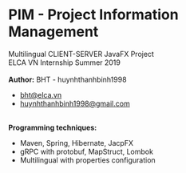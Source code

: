 # PIM - Project Information Management
Multilingual CLIENT-SERVER JavaFX Project 
<br>ELCA VN Internship Summer 2019<br>
<br>
<b>Author:</b> BHT - huynhthanhbinh1998<br>
+ bht@elca.vn
+ huynhthanhbinh1998@gmail.com
<br><br>

<b>Programming techniques:</b><br>
+ Maven, Spring, Hibernate, JacpFX<br>
+ gRPC with protobuf, MapStruct, Lombok<br>
+ Multilingual with properties configuration
